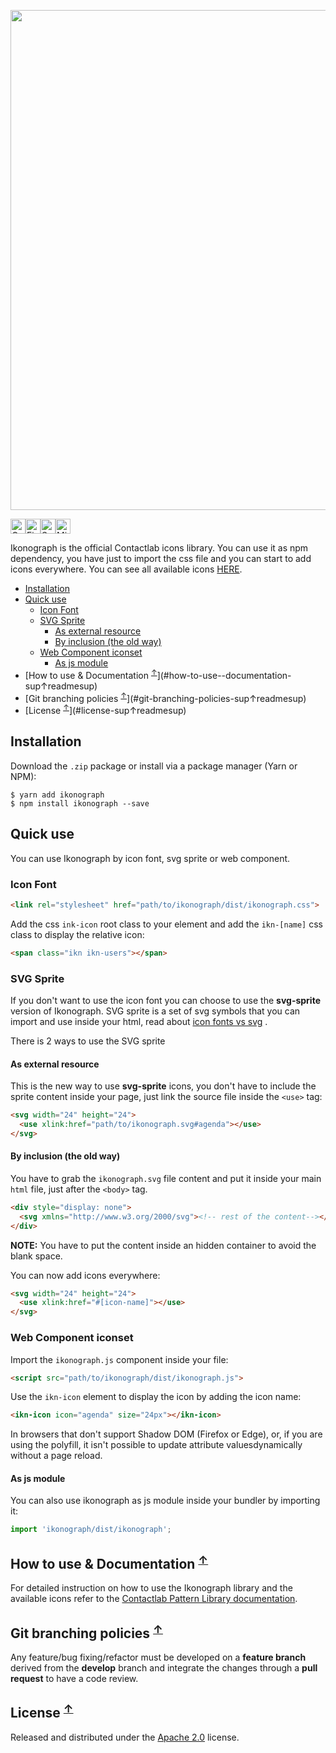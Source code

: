 <p align="center"><img src="https://i.imgur.com/9rnoZhX.gif" width="800"></p>


<img width="24px" alt="Google Chrome" src="https://cdn.rawgit.com/alrra/browser-logos/2109c114/src/chrome/chrome_48x48.png"><img width="24px" alt="Firefox" src="https://cdn.rawgit.com/alrra/browser-logos/2109c114/src/firefox/firefox_48x48.png"><img width="24px" alt="Safari" src="https://cdn.rawgit.com/alrra/browser-logos/2109c114/src/safari/safari_48x48.png" title="💩"><img width="24px" alt="Microsoft Edge" src="https://cdn.rawgit.com/alrra/browser-logos/2109c114/src/edge/edge_48x48.png" title="💩">

Ikonograph is the official Contactlab icons library. You can use it as npm dependency, you have just to import the css file and you can start to add icons everywhere. You can see all available icons [HERE](https://ux.contactlab.com/#/design/iconography).

<!-- TOC -->

- [Installation](#installation)
- [Quick use](#quick-use)
  - [Icon Font](#icon-font)
  - [SVG Sprite](#svg-sprite)
    - [As external resource](#as-external-resource)
    - [By inclusion (the old way)](#by-inclusion-the-old-way)
  - [Web Component iconset](#web-component-iconset)
    - [As js module](#as-js-module)
- [How to use & Documentation <sup>[↑](#readme)</sup>](#how-to-use--documentation-sup↑readmesup)
- [Git branching policies <sup>[↑](#readme)</sup>](#git-branching-policies-sup↑readmesup)
- [License <sup>[↑](#readme)</sup>](#license-sup↑readmesup)

<!-- /TOC -->

## Installation

Download the `.zip` package or install via a package manager (Yarn or NPM):

```
$ yarn add ikonograph
$ npm install ikonograph --save
```

## Quick use

You can use Ikonograph by icon font, svg sprite or web component.

### Icon Font

```html
<link rel="stylesheet" href="path/to/ikonograph/dist/ikonograph.css">
```

Add the css `ink-icon` root class to your element and add the `ikn-[name]` css class to display the relative icon:

```html
<span class="ikn ikn-users"></span>
```

### SVG Sprite
If you don't want to use the icon font you can choose to use the **svg-sprite** version of Ikonograph. SVG sprite is a set of svg symbols that you can import and use inside your html, read about [icon fonts vs svg](https://css-tricks.com/icon-fonts-vs-svg/) .

There is 2 ways to use the SVG sprite

#### As external resource

This is the new way to use **svg-sprite** icons, you don't have to include the sprite content inside your page, just link the source file inside the `<use>` tag:

```html
<svg width="24" height="24">
  <use xlink:href="path/to/ikonograph.svg#agenda"></use>
</svg>
```

#### By inclusion (the old way)
You have to grab the `ikonograph.svg` file content and put it inside your main `html` file, just after the `<body>` tag.

```html
<div style="display: none">
  <svg xmlns="http://www.w3.org/2000/svg"><!-- rest of the content--></svg>
</div>
```

**NOTE:** You have to put the content inside an hidden container to avoid the blank space.

You can now add icons everywhere:
```html
<svg width="24" height="24">
  <use xlink:href="#[icon-name]"></use>
</svg>
```

### Web Component iconset
Import the `ikonograph.js` component inside your file:
```html
<script src="path/to/ikonograph/dist/ikonograph.js">
```

Use the `ikn-icon` element to display the icon by adding the icon name:
```html
<ikn-icon icon="agenda" size="24px"></ikn-icon>
```
In browsers that don't support Shadow DOM (Firefox or Edge), or, if you are using the polyfill, it isn't possible to update attribute values ​​dynamically without a page reload.

#### As js module
You can also use ikonograph as js module inside your bundler by importing it:
```js
import 'ikonograph/dist/ikonograph';
```

## How to use & Documentation <sup>[↑](#readme)</sup>
For detailed instruction on how to use the Ikonograph library and the available icons refer to the [Contactlab Pattern Library documentation](https://ux.contactlab.com/#/design/iconography).

## Git branching policies <sup>[↑](#readme)</sup>
Any feature/bug fixing/refactor must be developed on a **feature branch** derived from the **develop** branch and integrate the changes through a **pull request** to have a code review.

## License <sup>[↑](#readme)</sup>
Released and distributed under the [Apache 2.0](LICENSE) license.
